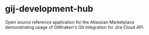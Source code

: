 # gij-development-hub
Open source reference application for the Atlassian Marketplace demonstrating usage of GitKraken's Git Integration for Jira Cloud API.
